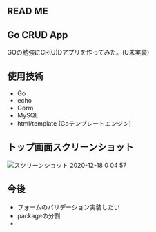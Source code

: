 ## READ ME

## Go CRUD App
GOの勉強にCR(U)Dアプリを作ってみた。(U未実装)

## 使用技術
- Go 
- echo 
- Gorm
- MySQL
- html/template (Goテンプレートエンジン)

## トップ画面スクリーンショット
![スクリーンショット 2020-12-18 0 04 57](https://user-images.githubusercontent.com/49260657/102504852-acb14b00-40c4-11eb-83ff-779a6d40f167.png)


## 今後
- フォームのバリデーション実装したい
- packageの分割
- 
